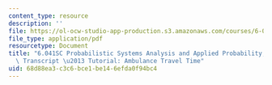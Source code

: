 ```yaml
---
content_type: resource
description: ''
file: https://ol-ocw-studio-app-production.s3.amazonaws.com/courses/6-041sc-probabilistic-systems-analysis-and-applied-probability-fall-2013/68d88ea3c3c6bce1be146efda0f94bc4_MIT6_041SCF13_No_25_Ch4_Ambulance_300k.pdf
file_type: application/pdf
resourcetype: Document
title: "6.041SC Probabilistic Systems Analysis and Applied Probability, Fall 2013\
  \ Transcript \u2013 Tutorial: Ambulance Travel Time"
uid: 68d88ea3-c3c6-bce1-be14-6efda0f94bc4
---
```

